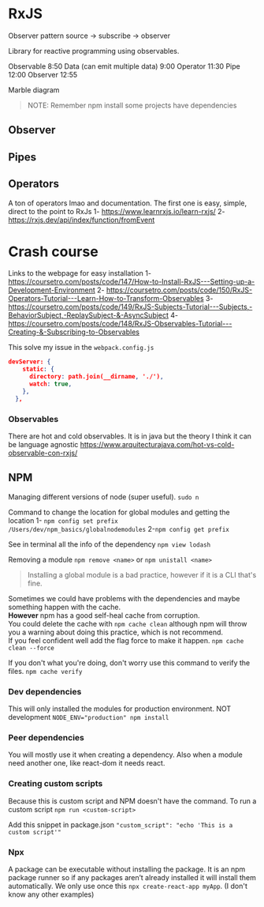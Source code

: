 # RxJS

Observer pattern source -> subscribe -> observer

Library for reactive programming using observables.

Observable 8:50
Data (can emit multiple data) 9:00
Operator 11:30
Pipe 12:00
Observer 12:55

Marble diagram

> NOTE: Remember npm install some projects have dependencies

## Observer

## Pipes

## Operators

A ton of operators lmao and documentation. The first one is easy, simple, direct to the point to RxJs
1- https://www.learnrxjs.io/learn-rxjs/
2- https://rxjs.dev/api/index/function/fromEvent

# Crash course

Links to the webpage for easy installation
1- https://coursetro.com/posts/code/147/How-to-Install-RxJS---Setting-up-a-Development-Environment
2- https://coursetro.com/posts/code/150/RxJS-Operators-Tutorial---Learn-How-to-Transform-Observables
3- https://coursetro.com/posts/code/149/RxJS-Subjects-Tutorial---Subjects,-BehaviorSubject,-ReplaySubject-&-AsyncSubject
4- https://coursetro.com/posts/code/148/RxJS-Observables-Tutorial---Creating-&-Subscribing-to-Observables

This solve my issue in the `webpack.config.js`

```json
devServer: {
    static: {
      directory: path.join(__dirname, './'),
      watch: true,
    },
  },

```

### Observables

There are hot and cold observables.
It is in java but the theory I think it can be language agnostic
https://www.arquitecturajava.com/hot-vs-cold-observable-con-rxjs/

## NPM

Managing different versions of node (super useful).
`sudo n`

Command to change the location for global modules and getting the location
1- `npm config set prefix /Users/dev/npm_basics/globalnodemodules`
2-`npm config get prefix`

See in terminal all the info of the dependency
`npm view lodash`

Removing a module
`npm remove <name>` or `npm unistall <name>`

> Installing a global module is a bad practice, however if it is a CLI that's fine.

Sometimes we could have problems with the dependencies and maybe something happen with the cache. <br>
**However** npm has a good self-heal cache from corruption.<br>
You could delete the cache with `npm cache clean` although npm will throw you a warning about doing this practice, which is not recommend. <br>
If you feel confident well add the flag force to make it happen. `npm cache clean --force`

If you don't what you're doing, don't worry use this command to verify the files. `npm cache verify`

### Dev dependencies

This will only installed the modules for production environment. NOT development
`NODE_ENV="production" npm install`

### Peer dependencies

You will mostly use it when creating a dependency. Also when a module need another one, like react-dom it needs react.

### Creating custom scripts

Because this is custom script and NPM doesn't have the command.
To run a custom script `npm run <custom-script>`

Add this snippet in package.json `"custom_script": "echo 'This is a custom script'"`

### Npx

A package can be executable without installing the package. It is an npm package runner so if any packages aren’t already installed it will install them automatically.
We only use once this `npx create-react-app myApp`. (I don't know any other examples)
